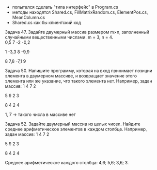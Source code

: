 *  попытался сделать "типа интерфейс" в Program.cs
*  методы находятся Shared.cs, FillMatrixRandom.cs, ElementPos.cs, MeanColumn.cs
*  Shared.cs как бы клиентский код

Задача 47. Задайте двумерный массив размером m×n, заполненный случайными вещественными числами.
m = 3, n = 4. <br>
0,5 7 -2 -0,2

1 -3,3 8 -9,9

8 7,8 -7,1 9 

Задача 50. Напишите программу, которая на вход принимает позиции элемента в двумерном массиве, и возвращает значение этого элемента или же указание, что такого элемента нет.
Например, задан массив:
1 4 7 2

5 9 2 3

8 4 2 4

1, 7 -> такого числа в массиве нет

Задача 52. Задайте двумерный массив из целых чисел. Найдите среднее арифметическое элементов в каждом столбце.
Например, задан массив:
1 4 7 2

5 9 2 3

8 4 2 4

Среднее арифметическое каждого столбца: 4,6; 5,6; 3,6; 3.
